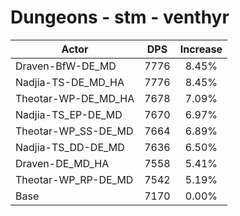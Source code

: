 # Dungeons - stm - venthyr
| Actor | DPS | Increase |
|---|:---:|:---:|
|Draven-BfW-DE_MD|7776|8.45%|
|Nadjia-TS-DE_MD_HA|7776|8.45%|
|Theotar-WP-DE_MD_HA|7678|7.09%|
|Nadjia-TS_EP-DE_MD|7670|6.97%|
|Theotar-WP_SS-DE_MD|7664|6.89%|
|Nadjia-TS_DD-DE_MD|7636|6.50%|
|Draven-DE_MD_HA|7558|5.41%|
|Theotar-WP_RP-DE_MD|7542|5.19%|
|Base|7170|0.00%|
